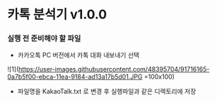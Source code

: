# 카톡 분석기 v1.0.0  
### 실행 전 준비해야 할 파일

 - 카카오톡 PC 버전에서 카톡 대화 내보내기 선택  
    
![1](https://user-images.githubusercontent.com/48395704/91716165-0a7b5f00-ebca-11ea-9184-ad13a17b5d01.JPG =100x100)   
 - 파일명을 KakaoTalk.txt 로 변경 후 실행파일과 같은 디렉토리에 저장  

